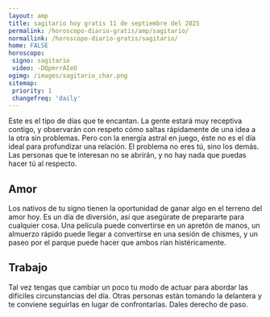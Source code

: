 ```yaml
---
layout: amp
title: sagitario hoy gratis 11 de septiembre del 2025 
permalink: /horoscopo-diario-gratis/amp/sagitario/
normallink: /horoscopo-diario-gratis/sagitario/
home: FALSE
horoscopo:
 signo: sagitario
 video: -DQpmrrAIeU
ogimg: /images/sagitario_char.png
sitemap:
 priority: 1
 changefreq: 'daily'
---
```



Este es el tipo de días que te encantan. La gente estará muy receptiva contigo, y observarán con respeto cómo saltas rápidamente de una idea a la otra sin problemas. Pero con la energía astral en juego, éste no es el día ideal para profundizar una relación. El problema no eres tú, sino los demás. Las personas que te interesan no se abrirán, y no hay nada que puedas hacer tú al respecto.

## Amor

Los nativos de tu signo tienen la oportunidad de ganar algo en el terreno del amor hoy. Es un día de diversión, así que asegúrate de prepararte para cualquier cosa. Una película puede convertirse en un apretón de manos, un almuerzo rápido puede llegar a convertirse en una sesión de chismes, y un paseo por el parque puede hacer que ambos rían histéricamente.

## Trabajo

Tal vez tengas que cambiar un poco tu modo de actuar para abordar las difíciles circunstancias del día. Otras personas están tomando la delantera y te conviene seguirlas en lugar de confrontarlas. Dales derecho de paso.